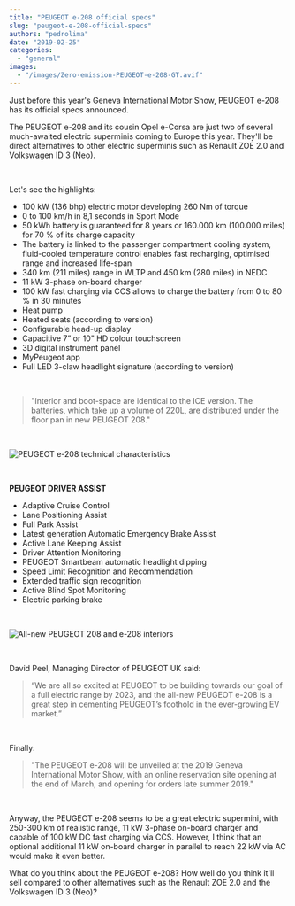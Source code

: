 ```yaml
---
title: "PEUGEOT e-208 official specs"
slug: "peugeot-e-208-official-specs"
authors: "pedrolima"
date: "2019-02-25"
categories: 
  - "general"
images: 
  - "/images/Zero-emission-PEUGEOT-e-208-GT.avif"
---
```


Just before this year's Geneva International Motor Show, PEUGEOT e-208 has its official specs announced.

The PEUGEOT e-208 and its cousin Opel e-Corsa are just two of several much-awaited electric superminis coming to Europe this year. They'll be direct alternatives to other electric superminis such as Renault ZOE 2.0 and Volkswagen ID 3 (Neo).

 

Let's see the highlights:

- 100 kW (136 bhp) electric motor developing 260 Nm of torque
- 0 to 100 km/h in 8,1 seconds in Sport Mode
- 50 kWh battery is guaranteed for 8 years or 160.000 km (100.000 miles) for 70 % of its charge capacity
- The battery is linked to the passenger compartment cooling system, fluid-cooled temperature control enables fast recharging, optimised range and increased life-span
- 340 km (211 miles) range in WLTP and 450 km (280 miles) in NEDC
- 11 kW 3-phase on-board charger
- 100 kW fast charging via CCS allows to charge the battery from 0 to 80 % in 30 minutes
- Heat pump
- Heated seats (according to version)
- Configurable head-up display
- Capacitive 7” or 10" HD colour touchscreen
- 3D digital instrument panel
- MyPeugeot app
- Full LED 3-claw headlight signature (according to version)

 

> "Interior and boot-space are identical to the ICE version. The batteries, which take up a volume of 220L, are distributed under the floor pan in new PEUGEOT 208."

 

![PEUGEOT e-208 technical characteristics](images/PEUGEOT-e-208-technical-characteristics.avif)

 

**PEUGEOT DRIVER ASSIST**

- Adaptive Cruise Control
- Lane Positioning Assist
- Full Park Assist
- Latest generation Automatic Emergency Brake Assist
- Active Lane Keeping Assist
- Driver Attention Monitoring
- PEUGEOT Smartbeam automatic headlight dipping
- Speed Limit Recognition and Recommendation
- Extended traffic sign recognition
- Active Blind Spot Monitoring
- Electric parking brake

 

![All-new PEUGEOT 208 and e-208 interiors](images/All-new-PEUGEOT-208-and-e-208-interiors.avif)

 

David Peel, Managing Director of PEUGEOT UK said:

> “We are all so excited at PEUGEOT to be building towards our goal of a full electric range by 2023, and the all-new PEUGEOT e-208 is a great step in cementing PEUGEOT’s foothold in the ever-growing EV market.”

 

Finally:

> "The PEUGEOT e-208 will be unveiled at the 2019 Geneva International Motor Show, with an online reservation site opening at the end of March, and opening for orders late summer 2019."

 

Anyway, the PEUGEOT e-208 seems to be a great electric supermini, with 250-300 km of realistic range, 11 kW 3-phase on-board charger and capable of 100 kW DC fast charging via CCS. However, I think that an optional additional 11 kW on-board charger in parallel to reach 22 kW via AC would make it even better.

What do you think about the PEUGEOT e-208? How well do you think it'll sell compared to other alternatives such as the Renault ZOE 2.0 and the Volkswagen ID 3 (Neo)?
